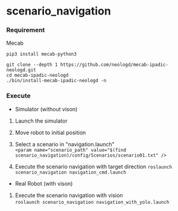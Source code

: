 # scenario_navigation  

### Requirement  

Mecab
```
pip3 install mecab-python3
```
```
git clone --depth 1 https://github.com/neologd/mecab-ipadic-neologd.git
cd mecab-ipadic-neologd
./bin/install-mecab-ipadic-neologd -n
```
### Execute  

- Simulator (without vison)  
1) Launch the simulator  


2) Move robot to initial position  

3) Select a scenario in "navigation.launch"  
`<param name="scenario_path" value="$(find scenario_navigation)/config/Scenarios/scenario01.txt" />`

4) Execute the scenario navigation  with target direction
`roslaunch scenario_navigation navigation_cmd.launch`


- Real Robot (with vison)  
1) Execute the scenario navigation with vision  
`roslaunch scenario_navigation navigation_with_yolo.launch`  
